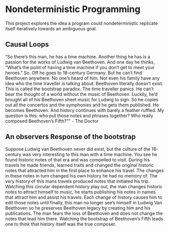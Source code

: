 # Nondeterministic Programming

This project explores the idea a program could nondeterministic replicate
itself iteratively towards an ambiguous goal.

## Causal Loops

“So there’s this man, he has a time machine. Another thing he has is a
passion for the works of Ludwig van Beethoven. And one day he thinks,
“What’s the point of having a time machine if you don’t get to meet your heroes.”
So. Off he goes to 18-century Germany. But he can’t find Beethoven anywhere.
No one’s heard of him. Not even his family have any idea who the time traveller
is talking about. Beethoven literally doesn’t exist. This is called the bootstrap paradox.
The time traveller panics. He can’t bear the thought of a world without the music of
Beethoven. Luckily, he’d brought all of his Beethoven sheet music for Ludwig to sign.
So he copies out all the concertos and the symphonies and he gets them published.
He becomes Beethoven. And history continues with barely a feather ruffled. My question is this:
who put those notes and phrases together? Who really composed Beethoven’s Fifth?”" - The Doctor

## An observers Response of the bootstrap

Suppose Ludwig van Beethoven never did exist, but the culture of the 18-century was very
interesting to this man with a time machine. You see he found historic notes of that era
and was compelled to visit. During his travels he made friends, learned traits and changed
the original historic notes that attracted him in the first place to enhance his travel.
The changes in these notes in turn changed his own history he had no memory of. The very
history of this mans travels produced notes that initiated his trip. Watching this circular
dependent history play out, the man changes historic notes to attract himself to music,
he starts publishing his notes in names that attract him and assist his travels. Each change
of history causes him to edit those notes until finally, this man no longer see’s himself in
Ludwig Van Beethoven so he preserves Beethoven legacy by creating him and his publications.
The man fears the loss of Beethoven and does not change the notes that lead him there. Watching
the bootstrap of Beethoven’s Fifth leads one to think that history itself was the true composer.

